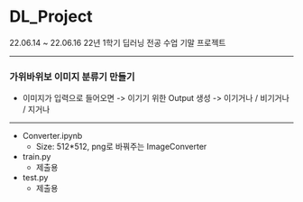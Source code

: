 # DL_Project
22.06.14 ~ 22.06.16
22년 1학기 딥러닝 전공 수업 기말 프로젝트
- - -
### 가위바위보 이미지 분류기 만들기
- 이미지가 입력으로 들어오면 -> 이기기 위한 Output 생성 -> 이기거나 / 비기거나 / 지거나
- - -
- Converter.ipynb 
  - Size: 512*512, png로 바꿔주는 ImageConverter
- train.py 
  - 제출용
- test.py
  - 제출용
